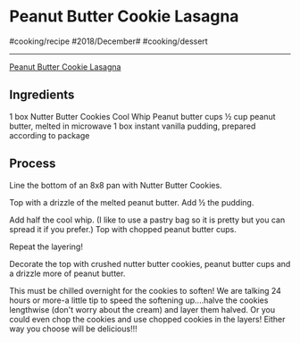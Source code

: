 # Peanut Butter Cookie Lasagna
#cooking/recipe #2018/December# #cooking/dessert
- - - -
[Peanut Butter Cookie Lasagna](https://hugsandcookiesxoxo.com/2015/02/peanut-butter-cookie-lasagna.html)

## Ingredients
1 box Nutter Butter Cookies
Cool Whip
Peanut butter cups
½ cup peanut butter, melted in microwave
1 box instant vanilla pudding, prepared according to package

## Process
Line the bottom of an 8x8 pan with Nutter Butter Cookies.

Top with a drizzle of the melted peanut butter. Add ½ the pudding.

Add half the cool whip. (I like to use a pastry bag so it is pretty but you can spread it if you prefer.) Top with chopped peanut butter cups.

Repeat the layering!

Decorate the top with crushed nutter butter cookies, peanut butter cups and a drizzle more of peanut butter.

This must be chilled overnight for the cookies to soften! We are talking 24 hours or more-a little tip to speed the softening up....halve the cookies lengthwise (don't worry about the cream) and layer them halved. Or you could even chop the cookies and use chopped cookies in the layers! Either way you choose will be delicious!!!